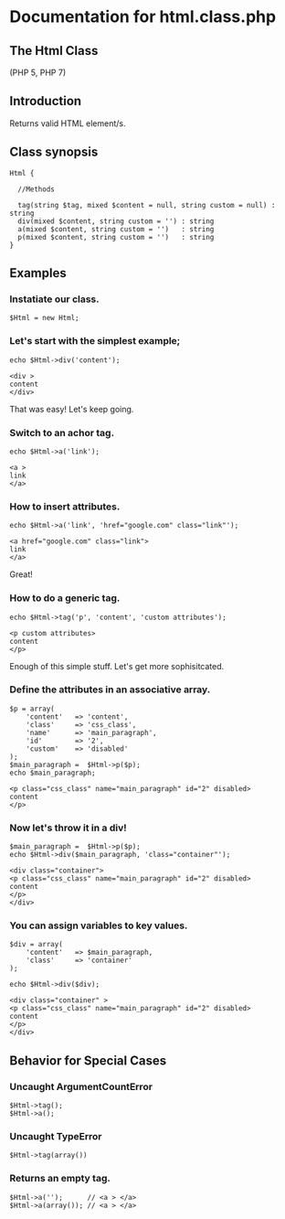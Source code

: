 # Documentation for html.class.php

## The Html Class
(PHP 5, PHP 7)

## Introduction
Returns valid HTML element/s.

## Class synopsis
```
Html {

  //Methods
  
  tag(string $tag, mixed $content = null, string custom = null) : string
  div(mixed $content, string custom = '') : string
  a(mixed $content, string custom = '')   : string
  p(mixed $content, string custom = '')   : string
}
```
## Examples

### Instatiate our class.
```
$Html = new Html;
```

### Let's start with the simplest example;
```
echo $Html->div('content');
```
```
<div >
content
</div>
```
That was easy! Let's keep going.

### Switch to an achor tag.
```
echo $Html->a('link');
```
```
<a >
link
</a>
```

### How to insert attributes.
```
echo $Html->a('link', 'href="google.com" class="link"');
```
```
<a href="google.com" class="link">
link
</a>
```
Great!

### How to do a generic tag.
```
echo $Html->tag('p', 'content', 'custom attributes');
```
```
<p custom attributes>
content
</p>
```

Enough of this simple stuff.
Let's get more sophisitcated.

### Define the attributes in an associative array.
```
$p = array(
    'content'   => 'content',
    'class'     => 'css_class',
    'name'      => 'main_paragraph',
    'id'        => '2',
    'custom'    => 'disabled'
);
$main_paragraph =  $Html->p($p);
echo $main_paragraph;
```
```
<p class="css_class" name="main_paragraph" id="2" disabled>
content
</p>
```

### Now let's throw it in a div!
```
$main_paragraph =  $Html->p($p);
echo $Html->div($main_paragraph, 'class="container"');
```
```
<div class="container">
<p class="css_class" name="main_paragraph" id="2" disabled>
content
</p>
</div>
```
### You can assign variables to key values.
```
$div = array(
    'content'   => $main_paragraph,
    'class'     => 'container'
);

echo $Html->div($div);
```
```
<div class="container" >
<p class="css_class" name="main_paragraph" id="2" disabled>
content
</p>
</div>
```

## Behavior for Special Cases
### Uncaught ArgumentCountError
```
$Html->tag();
$Html->a();
```
### Uncaught TypeError
```
$Html->tag(array())
```

### Returns an empty tag.
```
$Html->a('');      // <a > </a>
$Html->a(array()); // <a > </a>
```
